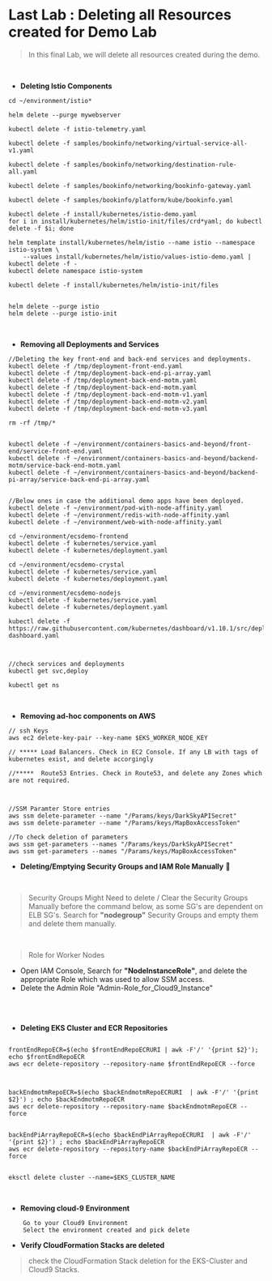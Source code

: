 # Last Lab : Deleting all Resources created for Demo Lab

> In this final Lab, we will delete all resources created during the demo.


</br>

* **Deleting Istio Components**

```
cd ~/environment/istio*
 
helm delete --purge mywebserver

kubectl delete -f istio-telemetry.yaml

kubectl delete -f samples/bookinfo/networking/virtual-service-all-v1.yaml

kubectl delete -f samples/bookinfo/networking/destination-rule-all.yaml

kubectl delete -f samples/bookinfo/networking/bookinfo-gateway.yaml

kubectl delete -f samples/bookinfo/platform/kube/bookinfo.yaml

kubectl delete -f install/kubernetes/istio-demo.yaml
for i in install/kubernetes/helm/istio-init/files/crd*yaml; do kubectl delete -f $i; done

helm template install/kubernetes/helm/istio --name istio --namespace istio-system \
    --values install/kubernetes/helm/istio/values-istio-demo.yaml | kubectl delete -f -
kubectl delete namespace istio-system

kubectl delete -f install/kubernetes/helm/istio-init/files


helm delete --purge istio
helm delete --purge istio-init

```
</br>

* **Removing all Deployments and Services**
```
//Deleting the key front-end and back-end services and deployments.
kubectl delete -f /tmp/deployment-front-end.yaml             
kubectl delete -f /tmp/deployment-back-end-pi-array.yaml 
kubectl delete -f /tmp/deployment-back-end-motm.yaml
kubectl delete -f /tmp/deployment-back-end-motm.yaml
kubectl delete -f /tmp/deployment-back-end-motm-v1.yaml
kubectl delete -f /tmp/deployment-back-end-motm-v2.yaml
kubectl delete -f /tmp/deployment-back-end-motm-v3.yaml

rm -rf /tmp/*


kubectl delete -f ~/environment/containers-basics-and-beyond/front-end/service-front-end.yaml 
kubectl delete -f ~/environment/containers-basics-and-beyond/backend-motm/service-back-end-motm.yaml 
kubectl delete -f ~/environment/containers-basics-and-beyond/backend-pi-array/service-back-end-pi-array.yaml 


//Below ones in case the additional demo apps have been deployed.
kubectl delete -f ~/environment/pod-with-node-affinity.yaml
kubectl delete -f ~/environment/redis-with-node-affinity.yaml
kubectl delete -f ~/environment/web-with-node-affinity.yaml

cd ~/environment/ecsdemo-frontend
kubectl delete -f kubernetes/service.yaml
kubectl delete -f kubernetes/deployment.yaml

cd ~/environment/ecsdemo-crystal
kubectl delete -f kubernetes/service.yaml
kubectl delete -f kubernetes/deployment.yaml

cd ~/environment/ecsdemo-nodejs
kubectl delete -f kubernetes/service.yaml
kubectl delete -f kubernetes/deployment.yaml

kubectl delete -f https://raw.githubusercontent.com/kubernetes/dashboard/v1.10.1/src/deploy/recommended/kubernetes-dashboard.yaml



//check services and deployments
kubectl get svc,deploy

kubectl get ns

```

</br>



* **Removing ad-hoc components on AWS**
```
// ssh Keys
aws ec2 delete-key-pair --key-name $EKS_WORKER_NODE_KEY

// ***** Load Balancers. Check in EC2 Console. If any LB with tags of kubernetes exist, and delete accorgingly

//*****  Route53 Entries. Check in Route53, and delete any Zones which are not required.



//SSM Paramter Store entries
aws ssm delete-parameter --name "/Params/keys/DarkSkyAPISecret"
aws ssm delete-parameter --name "/Params/keys/MapBoxAccessToken"

//To check deletion of parameters
aws ssm get-parameters --names "/Params/keys/DarkSkyAPISecret"
aws ssm get-parameters --names "/Params/keys/MapBoxAccessToken"
```

* **Deleting/Emptying Security Groups and IAM Role Manually** :triangular_flag_on_post: 
</br>

>Security Groups
Might Need to delete / Clear the Security Groups Manually before the command below, as some SG's are dependent on ELB SG's.
Search for **"nodegroup"** Security Groups and empty them and delete them manually.

</br>


>Role for Worker Nodes
* Open IAM Console, Search for **"NodeInstanceRole"**, and delete the appropriate Role which was used to allow SSM access.
* Delete the Admin Role "Admin-Role_for_Cloud9_Instance"


</br>
</br>

* **Deleting EKS Cluster and ECR Repositories**
```

frontEndRepoECR=$(echo $frontEndRepoECRURI | awk -F'/' '{print $2}'); echo $frontEndRepoECR
aws ecr delete-repository --repository-name $frontEndRepoECR --force



backEndmotmRepoECR=$(echo $backEndmotmRepoECRURI  | awk -F'/' '{print $2}') ; echo $backEndmotmRepoECR
aws ecr delete-repository --repository-name $backEndmotmRepoECR --force


backEndPiArrayRepoECR=$(echo $backEndPiArrayRepoECRURI  | awk -F'/' '{print $2}') ; echo $backEndPiArrayRepoECR
aws ecr delete-repository --repository-name $backEndPiArrayRepoECR --force


eksctl delete cluster --name=$EKS_CLUSTER_NAME
```

</br>


* **Removing cloud-9 Environment**
```
    Go to your Cloud9 Environment
    Select the environment created and pick delete
```


* **Verify CloudFormation Stacks are deleted**
> check the CloudFormation Stack deletion for the EKS-Cluster and Cloud9 Stacks.

